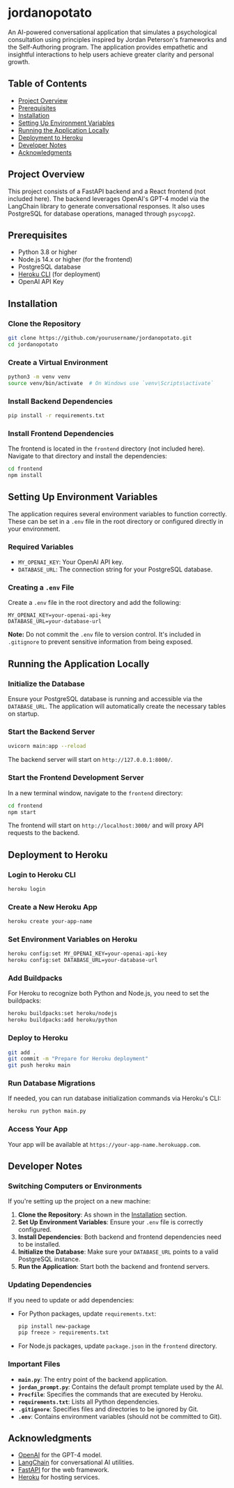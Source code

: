 # jordanopotato

An AI-powered conversational application that simulates a psychological consultation using principles inspired by Jordan Peterson's frameworks and the Self-Authoring program. The application provides empathetic and insightful interactions to help users achieve greater clarity and personal growth.

## Table of Contents

- [Project Overview](#project-overview)
- [Prerequisites](#prerequisites)
- [Installation](#installation)
- [Setting Up Environment Variables](#setting-up-environment-variables)
- [Running the Application Locally](#running-the-application-locally)
- [Deployment to Heroku](#deployment-to-heroku)
- [Developer Notes](#developer-notes)
- [Acknowledgments](#acknowledgments)

## Project Overview

This project consists of a FastAPI backend and a React frontend (not included here). The backend leverages OpenAI's GPT-4 model via the LangChain library to generate conversational responses. It also uses PostgreSQL for database operations, managed through `psycopg2`.

## Prerequisites

- Python 3.8 or higher
- Node.js 14.x or higher (for the frontend)
- PostgreSQL database
- [Heroku CLI](https://devcenter.heroku.com/articles/heroku-cli) (for deployment)
- OpenAI API Key

## Installation

### Clone the Repository

```bash
git clone https://github.com/yourusername/jordanopotato.git
cd jordanopotato
```

### Create a Virtual Environment

```bash
python3 -m venv venv
source venv/bin/activate  # On Windows use `venv\Scripts\activate`
```

### Install Backend Dependencies

```bash
pip install -r requirements.txt
```

### Install Frontend Dependencies

The frontend is located in the `frontend` directory (not included here). Navigate to that directory and install the dependencies:

```bash
cd frontend
npm install
```

## Setting Up Environment Variables

The application requires several environment variables to function correctly. These can be set in a `.env` file in the root directory or configured directly in your environment.

### Required Variables

- `MY_OPENAI_KEY`: Your OpenAI API key.
- `DATABASE_URL`: The connection string for your PostgreSQL database.

### Creating a `.env` File

Create a `.env` file in the root directory and add the following:

```dotenv
MY_OPENAI_KEY=your-openai-api-key
DATABASE_URL=your-database-url
```

**Note:** Do not commit the `.env` file to version control. It's included in `.gitignore` to prevent sensitive information from being exposed.

## Running the Application Locally

### Initialize the Database

Ensure your PostgreSQL database is running and accessible via the `DATABASE_URL`. The application will automatically create the necessary tables on startup.

### Start the Backend Server

```bash
uvicorn main:app --reload
```

The backend server will start on `http://127.0.0.1:8000/`.

### Start the Frontend Development Server

In a new terminal window, navigate to the `frontend` directory:

```bash
cd frontend
npm start
```

The frontend will start on `http://localhost:3000/` and will proxy API requests to the backend.

## Deployment to Heroku

### Login to Heroku CLI

```bash
heroku login
```

### Create a New Heroku App

```bash
heroku create your-app-name
```

### Set Environment Variables on Heroku

```bash
heroku config:set MY_OPENAI_KEY=your-openai-api-key
heroku config:set DATABASE_URL=your-database-url
```

### Add Buildpacks

For Heroku to recognize both Python and Node.js, you need to set the buildpacks:

```bash
heroku buildpacks:set heroku/nodejs
heroku buildpacks:add heroku/python
```

### Deploy to Heroku

```bash
git add .
git commit -m "Prepare for Heroku deployment"
git push heroku main
```

### Run Database Migrations

If needed, you can run database initialization commands via Heroku's CLI:

```bash
heroku run python main.py
```

### Access Your App

Your app will be available at `https://your-app-name.herokuapp.com`.

## Developer Notes

### Switching Computers or Environments

If you're setting up the project on a new machine:

1. **Clone the Repository**: As shown in the [Installation](#installation) section.
2. **Set Up Environment Variables**: Ensure your `.env` file is correctly configured.
3. **Install Dependencies**: Both backend and frontend dependencies need to be installed.
4. **Initialize the Database**: Make sure your `DATABASE_URL` points to a valid PostgreSQL instance.
5. **Run the Application**: Start both the backend and frontend servers.

### Updating Dependencies

If you need to update or add dependencies:

- For Python packages, update `requirements.txt`:

  ```bash
  pip install new-package
  pip freeze > requirements.txt
  ```

- For Node.js packages, update `package.json` in the `frontend` directory.

### Important Files

- **`main.py`**: The entry point of the backend application.
- **`jordan_prompt.py`**: Contains the default prompt template used by the AI.
- **`Procfile`**: Specifies the commands that are executed by Heroku.
- **`requirements.txt`**: Lists all Python dependencies.
- **`.gitignore`**: Specifies files and directories to be ignored by Git.
- **`.env`**: Contains environment variables (should not be committed to Git).

## Acknowledgments

- [OpenAI](https://openai.com) for the GPT-4 model.
- [LangChain](https://github.com/hwchase17/langchain) for conversational AI utilities.
- [FastAPI](https://fastapi.tiangolo.com/) for the web framework.
- [Heroku](https://www.heroku.com/) for hosting services.
